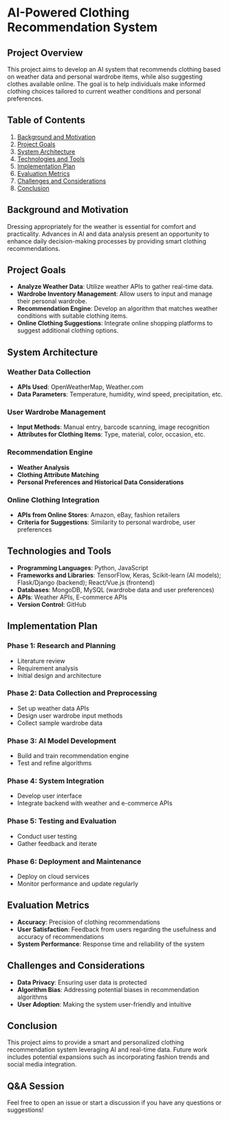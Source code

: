 # AI-Powered Clothing Recommendation System

## Project Overview
This project aims to develop an AI system that recommends clothing based on weather data and personal wardrobe items, while also suggesting clothes available online. The goal is to help individuals make informed clothing choices tailored to current weather conditions and personal preferences.

## Table of Contents
1. [Background and Motivation](#background-and-motivation)
2. [Project Goals](#project-goals)
3. [System Architecture](#system-architecture)
4. [Technologies and Tools](#technologies-and-tools)
5. [Implementation Plan](#implementation-plan)
6. [Evaluation Metrics](#evaluation-metrics)
7. [Challenges and Considerations](#challenges-and-considerations)
8. [Conclusion](#conclusion)

## Background and Motivation
Dressing appropriately for the weather is essential for comfort and practicality. Advances in AI and data analysis present an opportunity to enhance daily decision-making processes by providing smart clothing recommendations.

## Project Goals
- **Analyze Weather Data**: Utilize weather APIs to gather real-time data.
- **Wardrobe Inventory Management**: Allow users to input and manage their personal wardrobe.
- **Recommendation Engine**: Develop an algorithm that matches weather conditions with suitable clothing items.
- **Online Clothing Suggestions**: Integrate online shopping platforms to suggest additional clothing options.

## System Architecture
### Weather Data Collection
- **APIs Used**: OpenWeatherMap, Weather.com
- **Data Parameters**: Temperature, humidity, wind speed, precipitation, etc.

### User Wardrobe Management
- **Input Methods**: Manual entry, barcode scanning, image recognition
- **Attributes for Clothing Items**: Type, material, color, occasion, etc.

### Recommendation Engine
- **Weather Analysis**
- **Clothing Attribute Matching**
- **Personal Preferences and Historical Data Considerations**

### Online Clothing Integration
- **APIs from Online Stores**: Amazon, eBay, fashion retailers
- **Criteria for Suggestions**: Similarity to personal wardrobe, user preferences

## Technologies and Tools
- **Programming Languages**: Python, JavaScript
- **Frameworks and Libraries**: TensorFlow, Keras, Scikit-learn (AI models); Flask/Django (backend); React/Vue.js (frontend)
- **Databases**: MongoDB, MySQL (wardrobe data and user preferences)
- **APIs**: Weather APIs, E-commerce APIs
- **Version Control**: GitHub

## Implementation Plan
### Phase 1: Research and Planning
- Literature review
- Requirement analysis
- Initial design and architecture

### Phase 2: Data Collection and Preprocessing
- Set up weather data APIs
- Design user wardrobe input methods
- Collect sample wardrobe data

### Phase 3: AI Model Development
- Build and train recommendation engine
- Test and refine algorithms

### Phase 4: System Integration
- Develop user interface
- Integrate backend with weather and e-commerce APIs

### Phase 5: Testing and Evaluation
- Conduct user testing
- Gather feedback and iterate

### Phase 6: Deployment and Maintenance
- Deploy on cloud services
- Monitor performance and update regularly

## Evaluation Metrics
- **Accuracy**: Precision of clothing recommendations
- **User Satisfaction**: Feedback from users regarding the usefulness and accuracy of recommendations
- **System Performance**: Response time and reliability of the system

## Challenges and Considerations
- **Data Privacy**: Ensuring user data is protected
- **Algorithm Bias**: Addressing potential biases in recommendation algorithms
- **User Adoption**: Making the system user-friendly and intuitive

## Conclusion
This project aims to provide a smart and personalized clothing recommendation system leveraging AI and real-time data. Future work includes potential expansions such as incorporating fashion trends and social media integration.

## Q&A Session
Feel free to open an issue or start a discussion if you have any questions or suggestions!

